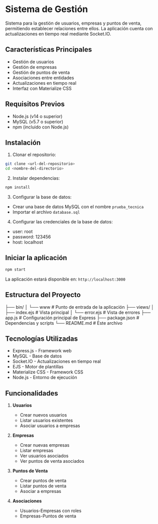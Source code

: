 # Sistema de Gestión

Sistema para la gestión de usuarios, empresas y puntos de venta, permitiendo establecer relaciones entre ellos. La aplicación cuenta con actualizaciones en tiempo real mediante Socket.IO.

## Características Principales

- Gestión de usuarios
- Gestión de empresas
- Gestión de puntos de venta
- Asociaciones entre entidades
- Actualizaciones en tiempo real
- Interfaz con Materialize CSS

## Requisitos Previos

- Node.js (v14 o superior)
- MySQL (v5.7 o superior)
- npm (incluido con Node.js)

## Instalación

1. Clonar el repositorio:

```bash
git clone <url-del-repositorio>
cd <nombre-del-directorio>
```

2. Instalar dependencias:

```bash
npm install
```

3. Configurar la base de datos:

- Crear una base de datos MySQL con el nombre `prueba_tecnica`
- Importar el archivo `database.sql`

4. Configurar las credenciales de la base de datos:
- user: root
- password: 123456
- host: localhost

## Iniciar la aplicación

```bash
npm start
```

La aplicación estará disponible en: `http://localhost:3000`

## Estructura del Proyecto

├── bin/
│ └── www # Punto de entrada de la aplicación
├── views/
│ ├── index.ejs # Vista principal
│ └── error.ejs # Vista de errores
├── app.js # Configuración principal de Express
├── package.json # Dependencias y scripts
└── README.md # Este archivo

## Tecnologías Utilizadas

- Express.js - Framework web
- MySQL - Base de datos
- Socket.IO - Actualizaciones en tiempo real
- EJS - Motor de plantillas
- Materialize CSS - Framework CSS
- Node.js - Entorno de ejecución

## Funcionalidades

1. **Usuarios**
   - Crear nuevos usuarios
   - Listar usuarios existentes
   - Asociar usuarios a empresas

2. **Empresas**
   - Crear nuevas empresas
   - Listar empresas
   - Ver usuarios asociados
   - Ver puntos de venta asociados

3. **Puntos de Venta**
   - Crear puntos de venta
   - Listar puntos de venta
   - Asociar a empresas

4. **Asociaciones**
   - Usuarios-Empresas con roles
   - Empresas-Puntos de venta